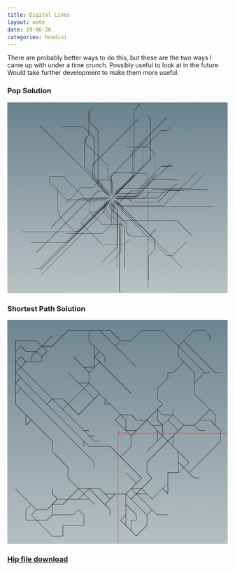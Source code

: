 ```yaml
---
title: Digital Lines
layout: note
date: 19-06-26
categories: houdini
---
```


There are probably better ways to do this, but these are the two ways I came up with under a time crunch. Possibly useful to look at in the future. Would take further development to make them more useful.

### Pop Solution
![Digital Lines Pop](/assets/images/19-06-26-digital-lines-pop.png)

### Shortest Path Solution
![Digital Lines Short](/assets/images/19-06-26-digital-lines-short.png)

### [Hip file download](/assets/projects/houdini/19-06-26-digital-lines.hip)

